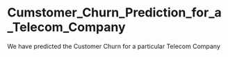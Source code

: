 # Cumstomer_Churn_Prediction_for_a_Telecom_Company
We have predicted the Customer Churn for a particular Telecom Company
